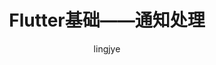 ---
layout: post
title: "Flutter基础——通知处理"
subtitle: ''
author: "lingjye"
header-style: text
tags:
  - Flutter
---